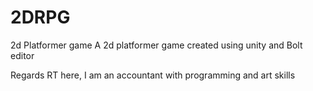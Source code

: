 # 2DRPG
2d Platformer game
A 2d platformer game created using unity and Bolt editor

Regards
RT here, I am an accountant with programming and art skills
